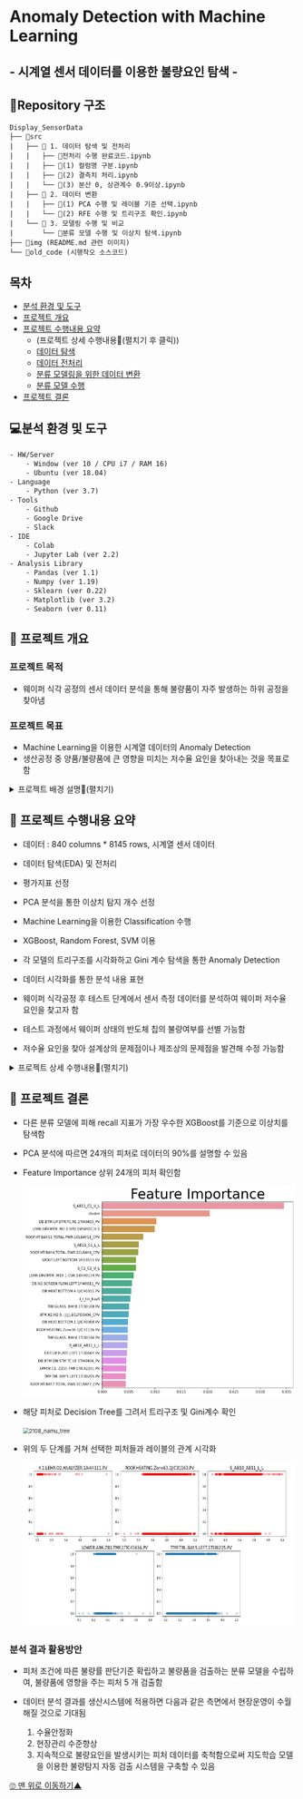# Anomaly Detection with Machine Learning
## - 시계열 센서 데이터를 이용한 불량요인 탐색 -

## 📁Repository 구조
```
Display_SensorData
├── 📁src 
|	├── 📁 1. 데이터 탐색 및 전처리
|	|	├── 📃전처리 수행 완료코드.ipynb
|	|	├── 📃(1) 컬럼명 구분.ipynb
|	|	├── 📃(2) 결측치 처리.ipynb
|	|	└── 📃(3) 분산 0, 상관계수 0.9이상.ipynb
|	├── 📁 2. 데이터 변환
|	|	├── 📃(1) PCA 수행 및 레이블 기준 선택.ipynb
|	|	└── 📃(2) RFE 수행 및 트리구조 확인.ipynb
|	└── 📁 3. 모델링 수행 및 비교
|	 	└── 📃분류 모델 수행 및 이상치 탐색.ipynb
├── 📁img (README.md 관련 이미지) 
└── 📁old_code (시행착오 소스코드)
```

## 목차


  * [분석 환경 및 도구](#분석-환경-및-도구)
  * [프로젝트 개요](#-프로젝트-개요)
  * [프로젝트 수행내용 요약](#-프로젝트-수행내용-요약)
      * (프로젝트 상세 수행내용📌(펼치기 후 클릭))
      * [데이터 탐색](#데이터-탐색)
      * [데이터 전처리](#데이터-전처리)
      * [분류 모델링을 위한 데이터 변환](#분류-모델링을-위한-데이터-변환)
      * [분류 모델 수행](#분류-모델-수행)
  * [프로젝트 결론](#-프로젝트-결론)





## 💻분석 환경 및 도구

```
- HW/Server
	- Window (ver 10 / CPU i7 / RAM 16)
	- Ubuntu (ver 18.04)
- Language
	- Python (ver 3.7)
- Tools
	- Github
	- Google Drive
	- Slack
- IDE
	- Colab
	- Jupyter Lab (ver 2.2)
- Analysis Library
	- Pandas (ver 1.1)
	- Numpy (ver 1.19)
	- Sklearn (ver 0.22)
	- Matplotlib (ver 3.2)
	- Seaborn (ver 0.11)
```


## 🌿 프로젝트 개요
### 프로젝트 목적

- 웨이퍼 식각 공정의 센서 데이터 분석을 통해 불량품이 자주 발생하는 하위 공정을 찾아냄

### 프로젝트 목표

- Machine Learning을 이용한 시계열 데이터의 Anomaly Detection
- 생산공정 중 양품/불량품에 큰 영향을 미치는 저수율 요인을 찾아내는 것을 목표로 함

<details>
<summary> 프로젝트 배경 설명📌(펼치기)</summary>
<div markdown="1">       

### 웨이퍼 식각 공정
- TFT(박막트랜지스터)의 회로 패턴을 만들기 위해 웨이퍼의 필요한 부분만 남기고 불필요한 부분은 깎아내는 공정
- 반도체 8대 공정 중 4번째 공정으로, 공정 중 불량율이 발생할 확률이 높아 반도체 수율에 가장 큰 영향을 미침

### 저수율 웨이퍼가 발생하는 원인
- 반도체 공정의 각 프로세서에서 레시피(온도,압력,가공 시간 등)대로 작업이 이루어지지 않아서 저수율 웨이퍼가 발생함

### 저수율 요인 파악의 필요성
- 공정 중 저수율 요인을 찾아내면 해당 프로세서의 집중적인 관리를 통해 고수율 웨이퍼의 생산효율을 극대화 할 수 있음
- 최적의 Etching 공정 레시피를 제공하고자 함

</div>
</details>



## 🌿 프로젝트 수행내용 요약

- 데이터 : 840 columns * 8145 rows, 시계열 센서 데이터
- 데이터 탐색(EDA) 및 전처리
- 평가지표 선정
- PCA 분석을 통한 이상치 탐지 개수 선정
- Machine Learning을 이용한 Classification 수행
- XGBoost, Random Forest, SVM 이용
- 각 모델의 트리구조를 시각화하고 Gini 계수 탐색을 통한 Anomaly Detection
- 데이터 시각화를 통한 분석 내용 표현

- 웨이퍼 식각공정 후 테스트 단계에서 센서 측정 데이터를 분석하여 웨이퍼 저수율 요인을 찾고자 함
- 테스트 과정에서 웨이퍼 상태의 반도체 칩의 불량여부를 선별 가능함
- 저수율 요인을 찾아 설계상의 문제점이나 제조상의 문제점을 발견해 수정 가능함


<details>
<summary> 프로젝트 상세 수행내용📌(펼치기)</summary>
<div markdown="1">    

## 📌데이터 탐색
- 데이터 : 디스플레이 Etching 공정의 센서데이터 (csv 파일)
- 840 컬럼 x 8145개 행의 int, float 타입 데이터임
- 반도체 식각 공정은 여러 단계로 구성되어 있으며, 각 단계는 사람이 검수함
- 따라서 각 피처는 휴먼에러를 포함하고 있을 수 있음
- 각 단계에는 센서가 배치되어 있으며, 이 센서는 1초 마다 값을 측정함
- 센서 측정값을 1시간 단위로 평균 내어 저장한 csv 파일을 분석 대상으로 함 

## 📌[데이터 전처리](https://github.com/ammobam/Display_SensorData/tree/main/src/1.%20%EB%8D%B0%EC%9D%B4%ED%84%B0%20%ED%83%90%EC%83%89%20%EB%B0%8F%20%EC%A0%84%EC%B2%98%EB%A6%AC)
- 결측치 처리
- 분산 0인 데이터 제거
- 생산라인 L, R 구분하여 한 쪽 라인 제거
- 피처 간 상관계수가 큰 피처 제거
- VIF > 30 이상의 피처 제거 (최종 모델링 작업에서는 생략함)


<details>
<summary> 데이터 전처리 상세내용📌(펼치기)</summary>
<div markdown="1">   

### 1)  결측치 처리
- 전체 값이 없는 컬럼 삭제
	-  7개 컬럼은 전체 8145개의 행이 모두 결측치임
	-  데이터가 없으므로 삭제함
- 그 외 결측치 처리
	- 남은 결측치는 ffill로 처리함
	- 이 데이터는 센서 데이터의 1시간 단위 평균 값이므로 전체 컬럼에 대한 평균보다는 이전 행의 값으로 결측치를 처리하는 것이 적절함

### 2)  분산 0인 데이터 제거
- 분산이 0인 데이터를 제거하는 이유?
    - 어떤 피처의 분산이 0이라는 것은 그 피처의 데이터가 모든 행에 대해 거의 변하지 않은 것을 의미함
    - 어떤 경우에도 같은 값을 내는 컬럼이 불량률에 영향을 주고 있다고 보기 어려움
- 수행 방법
    - 방법1 : sklearn의 VarianceThreshold 사용
    - 방법2 : var() 사용
- 결과


### 3)  생산라인 L, R 구분하여 한 쪽 라인 제거
- 피처 이름에 L, R가 반복하여 등장함
	- 피처 이름을 비교해본 결과 L, R은 좌, 우 생산라인일 것으로 생각됨
- 생산라인 L, R 구분하여 한 쪽 라인 제거하는 이유?
	- L, R이 동일한 공정을 수행하는 별개 라인이라면, 
	- 두 라인의 데이터를 모두 사용하는 것은 동일한 데이터가 최종 분류 모델에 중복하여 영향력을 주게 됨
	- 이 프로젝트는 공정의 특성에 따라  발생하는 저수율 요인을 찾고자 함
	- 따라서 L, R 라인에 속하는 공정이 동일한 공정이라면 L, R에 따른 차이가 발생해서는 안 됨
- 수행 방법
	(1) L, R 이름 분류
	- 피처 이름에 L, R이 표시된 피처를 분류함
		-  LR, L_R 등 구분이 어려운 이름은 우선 제외함
		-  L, R 을 분류함
		-  그 외 분류되지 않은 피처는 공통 생산라인으로 간주함
	-  라인별 피처 개수 확인
		-  L 피처 : 95개
		-  R 피처 : 91개
		- L 피처와 R 피처의 개수가 약간 차이남

	(2) L, R이 동일한 공정을 수행하는 별개 라인인지 확인
	-  각 라인의 피처 이름을 비교
		- L, R의 피처 이름을 비교하여 어느 한 쪽에 포함되지 않은 독특한 피처가 있는지 확인함
		- 이름 비교 결과 L 피처와 R 피처 이름 패턴은 매우 유사함
	-  L, R 상관계수 히트맵 확인
		- L, R 라인 각각의 상관계수를 히트맵으로 시각화함
		- L, R 라인 각 히트맵은 매우 유사한 패턴을 보임
		- 이는 L, R라인에 속한 피처 간에 유사한 상관관계가 있음을 의미함
	- 결론
		- L, R에 속한 각 피처의 유사한 이름, 피처간 상관계수의 패턴으로 보아
		- L, R은 동일한 공정을 수행하는 별개 생산라인으로 판단하는 것이 타당함

	(3) 피처 수가 적은 Right 라인의 피처를 제외하여 모델링 수행함



### 4)  피처 간 상관계수가 큰 피처 제거
- 상관계수 : 피처가 서로 종속된 정도를 나타낸 값. 강한 상관관계에 있는 경우 큰 값을 나타냄
- 상관계수가 큰 피처를 제거하는 이유?
    - 두 피처가 강한 상관관계에 있다는 것은, 하나의 피처 값이 다른 피처의 값에 큰 영향을 주고있음을 의미함
    - 두 피처는 동일한 원인에 기인하여 변하는 것으로 추측할 수 있음
    - 이를 제거하지 않고 두면 사실상 같은 의미인 데이터가 모델링에 여러 번 반영됨
    - 사실상 종속관계에 있는 피처들이 모델링에 크게 기여하는 것과 같음
    - 모델링에 영향을 미치는 원인들이 모두 비슷한 중요도로 반영되게 하려면 종속성이 낮은 피처들만을 이용하여 모델을 만드는 것이 타당함
- 여기서는 피처 간 상관계수의 절대값이 0.9 이상인 경우를 종속된 것으로 봄

### 5)  VIF > 30 이상의 피처 제거 (최종 모델링에서 생략함)
- VIF : Variation Inflation Factor, 분산팽창요인
    - 다중회귀분석 시 종속변수 Y를 제외하고 독립변수(피처)에 대해서만 판단함
    - 피처 사이에 회귀분석을 실시하여 결정계수(R2)가 높으면 다중공선성의 문제가 발생할 가능성이 높음
    - 피처의 특정 조합에서 회귀선의 설명력(결정계수)이 높으면 VIF 값이 커짐

- 이 데이터의 경우 컬럼 수가 많아서 VIF 기준을 30 정도로 잡아야 함
- VIF를 이용해서 컬럼을 제거하는 방법:
    - (1) VIF 계산
    - (2) VIF가 가장 큰 피처를 제외하고 다시 VIF 계산
    - (3-1) 가장 큰 VIF가
        - 이전의 VIF보다 커지거나, 
        - 무한으로 발산하는 경우에는
        - 제외했던 컬럼을 다시 포함하고 2순위의 컬럼을 제외하여 (1), (2) 반복
    - (3-2) 가장 큰 VIF를 확인한 결과 이전의 VIF보다 작고, 30 이상이면 (1), (2) 반복
- 순차적으로 진행되는 작업으로 수행 시간이 오래 걸리는 작업임

- 최종 모델링에서 제외한 이유 ?
    - 위와 같은 방법으로 피처를 제거한 결과, 남은 피처가 모델을 충분히 설명하지 못하는 것 같음
- 대안
    - RFE를 이용하여 중요 피처를 추출함


</div>
</details>
    
    
## 📌[분류 모델링을 위한 데이터 변환](https://github.com/ammobam/Display_SensorData/tree/main/src/2.%20%EB%8D%B0%EC%9D%B4%ED%84%B0%20%EB%B3%80%ED%99%98)
- 수행 목표 및 방법
	- 프로젝트 목표인 **중요 피처 도출**을 위해 모델링 후 반복 작업함
- 수행 내용
    - PCA 수행
    - 레이블 기준 설정
    - RFE 클래스를 이용한 중요 피처 선정 

<details>
<summary> 분류 모델링을 위한 데이터 변환 상세내용📌(펼치기)</summary>
<div markdown="1">   

### 1)  PCA 수행
- PCA 수행을 통해 중요 피처를 몇 개 추출하는 것이 적절한지 조사함
- n_components를 전체 피처 개수로 설정하여 PCA를 수행함
- 이 경우 주성분과 피처는 1:1 대응하므로, 데이터를 잘 설명할 수 있는 주성분 수가 곧 중요 피처 개수임
- 방법1 : Elbow Point 확인
    - 피처 - 설명변수 그래프를 그려서 Elbow Point를 확인함
    - 또는 설명변수가 급감하는 때의 주성분 인덱스를 찾음
    - 이 방법을 사용하면 **최소한의 주성분 개수**로 전체 데이터의 경향을 설명할 수 있음
- 방법2 : 설명변수 비율의 누적합 확인
    - 설명변수 비율의 누적합이 0.90일 때의 주성분 개수로 선택할 수 있음
    - 이 경우 **전체 데이터의 90%를 설명하기 위해 필요한 주성분 개수**를 구하는 것과 같음
    



### 2)  레이블 기준 선택
- 불량품/양품 나누는 기준 선택
- 기준 1 : 데이터 값 상위 5% 기준으로 불량품을 구분한 경우, 불균형한 트리가 생성됨

<img src="img\2108_namu_tree_label1.png" alt="2108_namu_tree_label1" style="zoom:25%;" />



- 기준 2 : 양품/불량품 데이터 개수가 비슷해지도록 한 경우, 균형 잡힌 트리가 생성됨

<img src="img\2108_namu_tree_label2.png" alt="2108_namu_tree_label2" style="zoom:25%;" />



### 3)  RFE 클래스를 이용한 중요 피처 선정
- PCA 수행 결과로 나온 중요 피처 개수를 참고하여 RFE를 수행함
- RFE
    - recursive feature elimination (재귀적 피처 제거)
    - 모델에 가장 영향을 적게 미치는 일부 피처를 제외하고 다시 모델 학습을 수행함
    - 위 작업을 반복하여 최종적으로는 중요한 피처만으로 학습한 모델을 반환함
	- 피처 제외 기준 : 회귀 모델에서는 coef, 분류 모델에서는 feature_importance를 기준으로 함
    - 이용한 클래스 : sklearn.feature_selection.RFE


</div>
</details>

## 📌[분류 모델 수행](https://github.com/ammobam/Display_SensorData/tree/main/src/3.%20%EB%AA%A8%EB%8D%B8%EB%A7%81%20%EC%88%98%ED%96%89%20%EB%B0%8F%20%EB%B9%84%EA%B5%90)
### 1) 분류 모델의 이해
- 단일 모델 학습 방식
	- 단일 알고리즘으로 하나의 모델을 이용하여 분류함
	- 해당 알고리즘 : SVM, Decision Tree
- Ensemble 모델 학습 방식
	- (1) Voting
	    - **여러 알고리즘**으로 모델을 생성하고 분류 결과를 비교하여 가장 좋은 모델을 선정하는 방법
        - voting 유형
        	- hard voting : voting 결과를 1, 0으로 리턴
	        - soft voting : voting 결과를 확률로 리턴

	- (2) Bagging
	    - **한 가지 알고리즘**으로 여러 개의 모델 생성하여 병렬 학습함
	    - 각 모델은 데이터 샘플링을 달리하여 비교함
	    - 해당 알고리즘 : Random Forest

	- (3) Boosting
	    - 여러 모델이 **순차적으로 학습함**
	    - 이전 모델이 잘못 분류한 데이터에 **가중치**를 부여하고 다음 모델 훈련에 적용함
	    - 해당 알고리즘 : Ada Boost, GBM, XGBoost, LightBoost

	- (4) Stacking
	    - 이전 모델 훈련 결과로 나온 예측값으로 다음 모델(메타모델)을 훈련함

### 2) 분류 알고리즘

#### SVM

#### RandomForest

#### Xgboost

### 3) 평가지표 선정

- 이 데이터에서는 극소수의 불량품을 판정하지 못하는 것을 피해야 함
    - 양품은 고객에게 배송되고, 불량품은 재검수 해보는 상황에서
    - 불량품을 양품으로 판정한 경우, 재검수가 이뤄지지 않고 불량품이 고객에게 배송됨
    - 브랜드 신뢰도가 하락하는 등 치명적인 문제가 발생함
- 따라서 <u>재현율(recall)</u>이 적절한 평가지표임
    - FP가 높고, FN이 낮은지 중점적으로 살펴야 함

<details>
<summary>평가지표 배경지식📌(펼치기)</summary>
<div markdown="1">   

    - 정확도(accuracy) : TN + TP / 전체
    - 정밀도(precision) : TP / (FP + TP)
        - Pos로 예측한 것 중 실제 Pos였던 것
        - 양성예측도
        - Pos 예측 성능을 더 정밀하게 측정하기 위한 평가지표
        - FP를 낮추는 데 초점
    - 재현율(recall) : TP / (FN + TP)
        - 실제 Pos인 것 중 실제 Pos였던 것
        - 민감도, TPR(True Positive Rate)
        - Pos를 Neg로 판단하면 치명적인 경우 사용
        - FN을 낮추는 데 초점
    - F1 Score
        - 정밀도와 재현율의 조화평균
        - 두 평가지표를 적절히 고려하는 경우에 사용함
        -  2pr/(p+r)
    - ROC 곡선
        - 이진분류의 예측 성능 측정에 사용함
        - FP비율 - TP비율(recall) 곡선
</div>
</details>

### 4) 각 모델의 트리구조 확인
- (작성예정)🐥

</div>
</details>

## 🌿 프로젝트 결론

- 다른 분류 모델에 피해 recall 지표가 가장 우수한 XGBoost를 기준으로 이상치를 탐색함
- PCA 분석에 따르면 24개의 피처로 데이터의 90%를 설명할 수 있음
- Feature Importance 상위 24개의 피처 확인함

  <img src="img\2108_namu_feature_importance.png" alt="2108_namu_feature_importance" style="zoom:67%;" />


- 해당 피처로 Decision Tree를 그려서 트리구조 및 Gini계수 확인

  <img src="img\2108_namu_tree.png" alt="2108_namu_tree" style="zoom: 67%;" />


- 위의 두 단계를 거쳐 선택한 피처들과 레이블의 관계 시각화

  <img src="img\2108_namu.JPG" style="zoom:67%;" />


### 분석 결과 활용방안
- 피처 조건에 따른 불량률 판단기준 확립하고 불량품을 검출하는 분류 모델을 수립하여, 불량품에 영향을 주는 피처 5 개 검출함

- 데이터 분석 결과를 생산시스템에 적용하면 다음과 같은 측면에서 현장운영이 수월해질 것으로 기대됨
	1) 수율안정화
	2) 현장관리 수준향상
	3) 지속적으로 불량요인을 발생시키는 피처 데이터를 축척함으로써 지도학습 모델을 이용한 불량탐지 자동 검출 시스템을 구축할 수 있음

<a href="#" class="btn--success" >🙄 맨 위로 이동하기▲</a>
